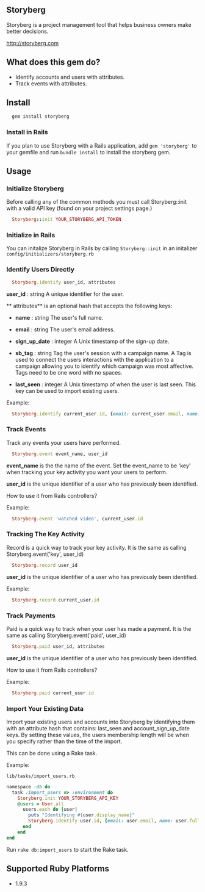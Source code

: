 ## Storyberg

Storyberg is a project management tool that helps business owners make better decisions.

http://storyberg.com

## What does this gem do?

- Identify accounts and users with attributes.
- Track events with attributes.

## Install

```ruby
  gem install storyberg
```
### Install in Rails
If you plan to use Storyberg with a Rails application, add `gem 'storyberg'` to your gemfile and run `bundle install` to install the storyberg gem.

## Usage

### Initialize Storyberg

  Before calling any of the common methods you must call Storyberg::init with a valid API key (found on your project settings page.)

```ruby
  Storyberg::init YOUR_STORYBERG_API_TOKEN
```
### Initialize in Rails
You can initalize Storyberg in Rails by calling `Storyberg::init` in an initalizer `config/initializers/storyberg.rb`

### Identify Users Directly

```ruby
  Storyberg.identify user_id, attributes
```

**user_id** : string
    A unique identifier for the user.

** attributes** is an optional hash that accepts the following keys:

* **name** : string
    The user's full name.

* **email** : string
    The user's email address.
    
* **sign_up_date** : integer
    A Unix timestamp of the sign-up date.
  
* **sb_tag** : string
    Tag the user's session with a campaign name. A Tag is used to connect the users interactions with the application to a campaign allowing you to identify which campaign was most affective. Tags need to be one word with no spaces.
* **last_seen** : integer
    A Unix timestamp of when the user is last seen. This key can be used to import existing users.
    
Example:
  
```ruby
  Storyberg.identify current_user.id, {email: current_user.email, name: current_user.full_name, sign_up_date: current_user.created_at.to_i}
```
  
### Track Events

  Track any events your users have performed.

```ruby
  Storyberg.event event_name, user_id
```
**event_name** is the the name of the event. Set the event_name to be 'key' when tracking your key activity you want your users to perform.
  
**user_id** is the unique identifier of a user who has previously been identified.
  
How to use it from Rails controllers?

Example:
```ruby
  Storyberg.event 'watched video', current_user.id
```
### Tracking The Key Activity 

  Record is a quick way to track your key activity. It is the same as calling Storyberg.event('key', user_id)

```ruby
  Storyberg.record user_id
```
**user_id** is the unique identifier of a user who has previously been identified.

Example:
```ruby
  Storyberg.record current_user.id
```


### Track Payments 

  Paid is a quick way to track when your user has made a payment. It is the same as calling Storyberg.event('paid', user_id)

```ruby
  Storyberg.paid user_id, attributes
```
  
**user_id** is the unique identifier of a user who has previously been identified.
  
How to use it from Rails controllers?

Example:
```ruby
  Storyberg.paid current_user.id
```
  
### Import Your Existing Data
  
Import your existing users and accounts into Storyberg by identifying them with an attribute hash that contains: last_seen and account_sign_up_date keys. By setting these values, the users membership length will be when you specify rather than the time of the import. 

This can be done using a Rake task.
  
Example:

`lib/tasks/import_users.rb`
  
```ruby
namespace :db do
  task :import_users => :environment do
    Storyberg.init YOUR_STORYBERG_API_KEY
    @users = User.all
      users.each do |user|
        puts "Identifying #{user.display_name}"
        Storyberg.identify user.id, {email: user.email, name: user.full_name, sign_up_date: user.created_at.to_i, last_seen: user.created_at.to_i}
      end
    end
end
```

Run `rake db:import_users` to start the Rake task.
  
## Supported Ruby Platforms
  
- 1.9.3
